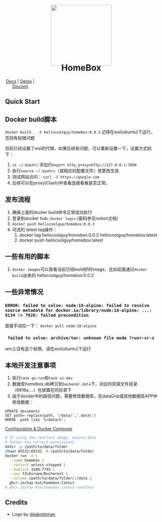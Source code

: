 <div align="center">
  <img src="/docs/docs/assets/img/lilbox.svg" height="200"/>
</div>

<h1 align="center" style="margin-top: -10px"> HomeBox </h1>
<p align="center" style="width: 100;">
   <a href="https://hay-kot.github.io/homebox/">Docs</a>
   |
   <a href="https://homebox.fly.dev">Demo</a>
   |
   <a href="https://discord.gg/tuncmNrE4z">Discord</a>
</p>

## Quick Start

## Docker build脚本
`docker build . -t hellocoolguy/homebox:0.0.3`
记得在wsl(ubuntu)下运行，否则有权限问题

目前已经设置了wsl的代理，如果后续有问题，可以重新设置一下，设置方式如下：
1. `vi ~/.bashrc` 添加行`export http_proxy=http://127.0.0.1:7890`
2. 执行`source ~/.bashrc`（或相应的配置文件）使更改生效
3. 测试网站访问： `curl -I https://google.com`
4. 后续可以在proxy(Clash)中查看连接看看是否正常。

## 发布流程
1. 确保上面的docker build命令正常成功执行
2. 登录到docker hub: `docker login` (密码参见notion文档)
3. `docker push hellocoolguy/homebox:0.0.3`
4. 可选的 latest tag操作：
    1. docker tag hellocoolguy/homebox:0.0.3 hellocoolguy/homebox:latest
    2. docker push hellocoolguy/homebox:latest

## 一些有用的脚本
1. `docker images`可以查看当前已经build好的image，比如前面通过`docker build`出来的·hellocoolguy/homebox:0.0.3`

## 一些异常情况
### `ERROR: failed to solve: node:18-alpine: failed to resolve source metadata for docker.io/library/node:18-alpine: ...: 8134 != 7826: failed precondition`
直接手动拉一下： `docker pull node:18-alpine`
### ` failed to solve: archive/tar: unknown file mode ?rwxr-xr-x`
win上没有这个权限，请在wsl(ubuntu)下运行

## 本地开发注意事项
1. 执行`task go:run`和`task ui:dev`
2. 数据库homebox.db拷贝到`backend/.data`下，对应的资源文件目录（6816a....）也放置在同目录下
3. 由于docker中的路径问题，需要修改数据库，在dataGrip或其他数据库APP中修改数据：

```
UPDATE documents
SET path= replace(path, '/data/','.data\')
WHERE  path like '%/data/%';
```



[Configuration & Docker Compose](https://hay-kot.github.io/homebox/quick-start)

```bash {"id":"01J05HHH061CS0NPR62CBA4E9K"}
# If using the rootless image, ensure data 
# folder has correct permissions
mkdir -p /path/to/data/folder
chown 65532:65532 -R /path/to/data/folder
docker run -d \
  --name homebox \
  --restart unless-stopped \
  --publish 3100:7745 \
  --env TZ=Europe/Bucharest \
  --volume /path/to/data/folder/:/data \
  ghcr.io/hay-kot/homebox:latest
# ghcr.io/hay-kot/homebox:latest-rootless

```

## Credits

- Logo by [@lakotelman](https://github.com/lakotelman)
